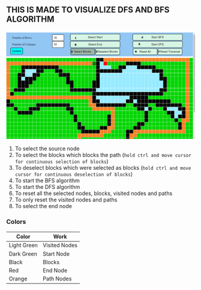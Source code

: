 ## THIS IS MADE TO VISUALIZE DFS AND BFS ALGORITHM

###
![image](image.png) 
1. To select the source node
2. To select the blocks which blocks the path (`hold ctrl and move cursor for continuous selection of blocks`)
3. To deselect blocks which were selected as blocks (`hold ctrl and move cursor for continuous deselection of blocks`)
4. To start the BFS algorithm
5. To start the DFS algorithm
6. To reset all the selected nodes, blocks, visited nodes and paths
7. To only reset the visited nodes and paths
8. To select the end node

### Colors
| Color         | Work           |
| ------------- | -------------  |
| Light Green   | Visited Nodes  |
| Dark Green    | Start Node     |
| Black         | Blocks         |
| Red           | End Node       |
| Orange        | Path Nodes     |


